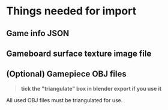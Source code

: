 # Things needed for import
## Game info JSON

## Gameboard surface texture image file

## (Optional) Gamepiece OBJ files
> **tick the "triangulate" box in blender export if you use it**

All used OBJ files must be triangulated for use.